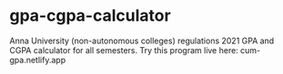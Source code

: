 # gpa-cgpa-calculator
Anna University (non-autonomous colleges) regulations 2021
GPA and CGPA calculator for all semesters.
Try this program live here:
cum-gpa.netlify.app
